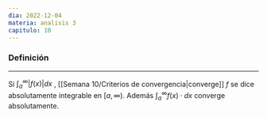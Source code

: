 ```yaml
---
dia: 2022-12-04
materia: analisis 3
capitulo: 10
---
```

### Definición
---
Si $\int_a^\infty |f(x)|dx$ , [[Semana 10/Criterios de convergencia|converge]] $f$ se dice absolutamente integrable en $[a, \infty)$. Además $\int_a^\infty f(x) \cdot dx$ converge absolutamente.
